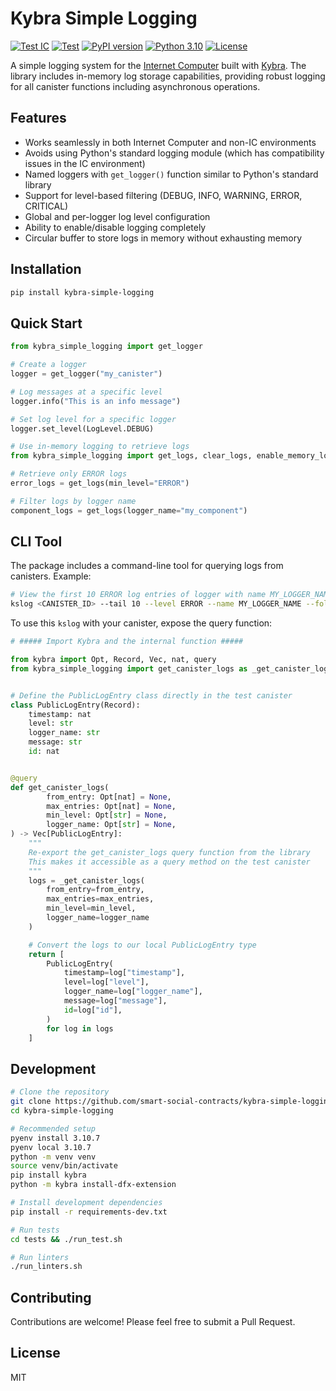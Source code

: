 # Kybra Simple Logging

[![Test IC](https://github.com/smart-social-contracts/kybra-simple-logging/actions/workflows/test_ic.yml/badge.svg)](https://github.com/smart-social-contracts/kybra-simple-logging/actions)
[![Test](https://github.com/smart-social-contracts/kybra-simple-logging/actions/workflows/test.yml/badge.svg)](https://github.com/smart-social-contracts/kybra-simple-logging/actions)
[![PyPI version](https://badge.fury.io/py/kybra-simple-logging.svg)](https://badge.fury.io/py/kybra-simple-logging)
[![Python 3.10](https://img.shields.io/badge/python-3.10-blue.svg)](https://www.python.org/downloads/release/python-3107/)
[![License](https://img.shields.io/github/license/smart-social-contracts/kybra-simple-logging.svg)](https://github.com/smart-social-contracts/kybra-simple-logging/blob/main/LICENSE)

A simple logging system for the [Internet Computer](https://internetcomputer.org) built with [Kybra](https://github.com/demergent-labs/kybra). The library includes in-memory log storage capabilities, providing robust logging for all canister functions including asynchronous operations.


## Features

- Works seamlessly in both Internet Computer and non-IC environments
- Avoids using Python's standard logging module (which has compatibility issues in the IC environment)
- Named loggers with `get_logger()` function similar to Python's standard library
- Support for level-based filtering (DEBUG, INFO, WARNING, ERROR, CRITICAL)
- Global and per-logger log level configuration
- Ability to enable/disable logging completely
- Circular buffer to store logs in memory without exhausting memory


## Installation

```bash
pip install kybra-simple-logging
```

## Quick Start

```python
from kybra_simple_logging import get_logger

# Create a logger
logger = get_logger("my_canister")

# Log messages at a specific level
logger.info("This is an info message")

# Set log level for a specific logger
logger.set_level(LogLevel.DEBUG)

# Use in-memory logging to retrieve logs
from kybra_simple_logging import get_logs, clear_logs, enable_memory_logging, disable_memory_logging

# Retrieve only ERROR logs
error_logs = get_logs(min_level="ERROR")

# Filter logs by logger name
component_logs = get_logs(logger_name="my_component")
```

## CLI Tool

The package includes a command-line tool for querying logs from canisters.
Example:

```bash
# View the first 10 ERROR log entries of logger with name MY_LOGGER_NAME, and then follow and poll every 5 seconds, from the canister with ID <CANISTER_ID> on the IC network
kslog <CANISTER_ID> --tail 10 --level ERROR --name MY_LOGGER_NAME --follow --ic --interval 5
```

To use this `kslog` with your canister, expose the query function:

```python
# ##### Import Kybra and the internal function #####

from kybra import Opt, Record, Vec, nat, query
from kybra_simple_logging import get_canister_logs as _get_canister_logs


# Define the PublicLogEntry class directly in the test canister
class PublicLogEntry(Record):
    timestamp: nat
    level: str
    logger_name: str
    message: str
    id: nat


@query
def get_canister_logs(
        from_entry: Opt[nat] = None,
        max_entries: Opt[nat] = None,
        min_level: Opt[str] = None,
        logger_name: Opt[str] = None,
) -> Vec[PublicLogEntry]:
    """
    Re-export the get_canister_logs query function from the library
    This makes it accessible as a query method on the test canister
    """
    logs = _get_canister_logs(
        from_entry=from_entry,
        max_entries=max_entries,
        min_level=min_level,
        logger_name=logger_name
    )

    # Convert the logs to our local PublicLogEntry type
    return [
        PublicLogEntry(
            timestamp=log["timestamp"],
            level=log["level"],
            logger_name=log["logger_name"],
            message=log["message"],
            id=log["id"],
        )
        for log in logs
    ]
```

## Development

```bash
# Clone the repository
git clone https://github.com/smart-social-contracts/kybra-simple-logging.git
cd kybra-simple-logging

# Recommended setup
pyenv install 3.10.7
pyenv local 3.10.7
python -m venv venv
source venv/bin/activate
pip install kybra
python -m kybra install-dfx-extension

# Install development dependencies
pip install -r requirements-dev.txt

# Run tests
cd tests && ./run_test.sh

# Run linters
./run_linters.sh
```

## Contributing

Contributions are welcome! Please feel free to submit a Pull Request.

## License

MIT